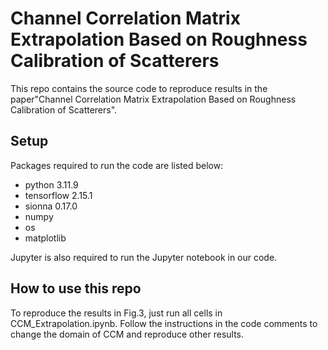 # Channel Correlation Matrix Extrapolation Based on Roughness Calibration of Scatterers
This repo contains the source code to reproduce results in the paper"Channel Correlation Matrix Extrapolation Based on Roughness Calibration of Scatterers".
## Setup
Packages required to run the code are listed below:
- python 3.11.9
- tensorflow 2.15.1
- sionna 0.17.0
- numpy
- os
- matplotlib

Jupyter is also required to run the Jupyter notebook in our code.
## How to use this repo
To reproduce the results in Fig.3, just run all cells in CCM_Extrapolation.ipynb. Follow the instructions in the code comments to change the domain of CCM and reproduce other results.
